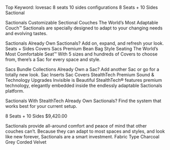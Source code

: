 Top Keyword: lovesac 8 seats 10 sides configurations
8 Seats + 10 Sides Sactional

Sactionals
Customizable Sectional Couches
The World’s Most Adaptable Couch™
Sactionals are specially designed to adapt to your changing needs and evolving tastes.

Sactionals
Already Own Sactionals?
Add on, expand, and refresh your look.
Seats + Sides
Covers
Sacs
Premium Bean Bag Style Seating
The World’s Most Comfortable Seat™
With 5 sizes and hundreds of Covers to choose from, there’s a Sac for every space and style.

Sacs
Bundle Collections
Already Own a Sac?
Add another Sac or go for a totally new look.
Sac Inserts
Sac Covers
StealthTech
Premium Sound & Technology Upgrades
Invisible is Beautiful
StealthTech® features premium technology, elegantly embedded inside the endlessly adaptable Sactionals platform.

Sactionals With StealthTech
Already Own Sactionals?
Find the system that works best for your current setup.

8 Seats + 10 Sides
$9,420.00

Sactionals provide all-around comfort and peace of mind that other couches can’t. Because they can adapt to most spaces and styles, and look like new forever, Sactionals are a smart investment.
Fabric Type
Charcoal Grey Corded Velvet